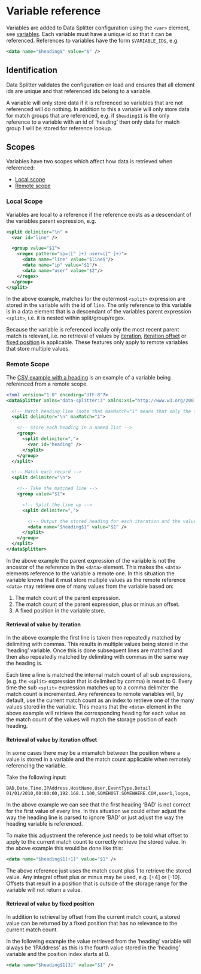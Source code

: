 # Variable reference

Variables are added to Data Splitter configuration using the `<var>` element, see [variables](2-3-variables.md). Each variable must have a unique id so that it can be referenced. References to variables have the form `$VARIABLE_ID$`, e.g.

```xml
<data name="$heading$" value="$" />
```

## <a id="sec_3_2_1"></a>Identification

Data Splitter validates the configuration on load and ensures that all element ids are unique and that referenced ids belong to a variable.

A variable will only store data if it is referenced so variables that are not referenced will do nothing. In addition to this a variable will only store data for match groups that are referenced, e.g. if `$heading$1` is the only reference to a variable with an id of ‘heading’ then only data for match group 1 will be stored for reference lookup.

## <a id="sec_3_2_2"></a>Scopes

Variables have two scopes which affect how data is retrieved when referenced:

* [Local scope](#sec_3_2_2_1)
* [Remote scope](#sec_3_2_2_2)

### <a id="sec_3_2_2_1"></a>Local Scope

Variables are local to a reference if the reference exists as a descendant of the variables parent expression, e.g.

```xml
<split delimiter="\n" >
  <var id="line" />

  <group value="$1">
    <regex pattern="ip=([^ ]+) user=([^ ]+)">
      <data name="line" value="$line$"/>
      <data name="ip" value="$1"/>
      <data name="user" value="$2"/>
    </regex>
  </group>
</split>
```

In the above example, matches for the outermost `<split>` expression are stored in the variable with the id of `line`. The only reference to this variable is in a data element that is a descendant of the variables parent expression `<split>`, i.e. it is nested within split/group/regex.

Because the variable is referenced locally only the most recent parent match is relevant, i.e. no retrieval of values by 
[iteration](#sec_3_2_2_2_1), [iteration offset](#sec_3_2_2_2_2) or [fixed position](#sec_3_2_2_2_3) is applicable. These features only apply to remote variables that store multiple values.

### <a id="sec_3_2_2_2"></a>Remote Scope

The [CSV example with a heading](1-2-simple-csv-example-with-heading.md) is an example of a variable being referenced from a remote scope.

```xml
<?xml version="1.0" encoding="UTF-8"?>
<dataSplitter xmlns="data-splitter:3" xmlns:xsi="http://www.w3.org/2001/XMLSchema-instance" xsi:schemaLocation="data-splitter:3 file://data-splitter-v3.0.xsd" version="3.0">

  <!-- Match heading line (note that maxMatch="1" means that only the first line will be matched by this splitter) -->
  <split delimiter="\n" maxMatch="1">

    <!-- Store each heading in a named list -->
    <group>
      <split delimiter=",">
        <var id="heading" />
      </split>
    </group>
  </split>

  <!-- Match each record -->
  <split delimiter="\n">

    <!-- Take the matched line -->
    <group value="$1">

      <!-- Split the line up -->
      <split delimiter=",">

        <!-- Output the stored heading for each iteration and the value from group 1 -->
        <data name="$heading$1" value="$1" />
      </split>
    </group>
  </split>
</dataSplitter>
```

In the above example the parent expression of the variable is not the ancestor of the reference in the `<data>` element. This makes the `<data>` elements reference to the variable a remote one. In this situation the variable knows that it must store multiple values as the remote reference `<data>` may retrieve one of many values from the variable based on:

1. The match count of the parent expression.
2. The match count of the parent expression, plus or minus an offset.
3. A fixed position in the variable store.

#### <a id="sec_3_2_2_2_1"></a>Retrieval of value by iteration

In the above example the first line is taken then repeatedly matched by delimiting with commas. This results in multiple values being stored in the ‘heading’ variable. Once this is done subsequent lines are matched and then also repeatedly matched by delimiting with commas in the same way the heading is.

Each time a line is matched the internal match count of all sub expressions, (e.g. the `<split>` expression that is delimited by comma) is reset to 0. Every time the sub `<split>` expression matches up to a comma delimiter the match count is incremented. Any references to remote variables will, by default, use the current match count as an index to retrieve one of the many values stored in the variable. This means that the `<data>` element in the above example will retrieve the corresponding heading for each value as the match count of the values will match the storage position of each heading.

#### <a id="sec_3_2_2_2_2"></a>Retrieval of value by iteration offset

In some cases there may be a mismatch between the position where a value is stored in a variable and the match count applicable when remotely referencing the variable.

Take the following input:

```
BAD,Date,Time,IPAddress,HostName,User,EventType,Detail
01/01/2010,00:00:00,192.168.1.100,SOMEHOST.SOMEWHERE.COM,user1,logon,
```

In the above example we can see that the first heading ‘BAD’ is not correct for the first value of every line. In this situation we could either adjust the way the heading line is parsed to ignore ‘BAD’ or just adjust the way the heading variable is referenced.

To make this adjustment the reference just needs to be told what offset to apply to the current match count to correctly retrieve the stored value. In the above example this would be done like this:

```xml
<data name="$heading$1[+1]" value="$1" />
```

The above reference just uses the match count plus 1 to retrieve the stored value. Any integral offset plus or minus may be used, e.g. [+4] or [-10]. Offsets that result in a position that is outside of the storage range for the variable will not return a value.

#### <a id="sec_3_2_2_2_3"></a>Retrieval of value by fixed position

In addition to retrieval by offset from the current match count, a stored value can be returned by a fixed position that has no relevance to the current match count.

In the following example the value retrieved from the ‘heading’ variable will always be ‘IPAddress’ as this is the fourth value stored in the ‘heading’ variable and the position index starts at 0.

```xml
<data name="$heading$1[3]" value="$1" />
```
